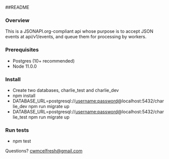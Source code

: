 ##README
### Overview
This is a JSONAPI.org-compliant api whose purpose is to accept JSON events at api/v1/events, and queue them for processing by workers.
### Prerequisites
* Postgres (10+ recommended)
* Node 11.0.0
### Install
* Create two databases, charlie_test and charlie_dev
* npm install
* DATABASE_URL=postgresql://<username:password>@localhost:5432/charlie_dev npm run migrate up
* DATABASE_URL=postgresql://<username:password>@localhost:5432/charlie_test npm run migrate up
### Run tests
* npm test

Questions? cwmcelfresh@gmail.com
